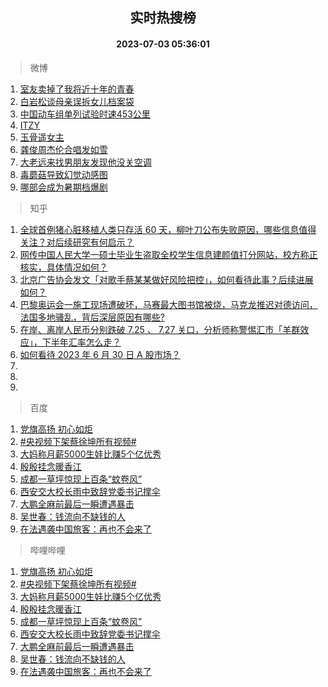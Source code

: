 <div align="center"><h2>实时热搜榜</h2><h4>2023-07-03 05:36:01</h4></div>

> 微博  

1. [室友卖掉了我将近十年的青春](https://s.weibo.com/weibo?q=%23%E5%AE%A4%E5%8F%8B%E5%8D%96%E6%8E%89%E4%BA%86%E6%88%91%E5%B0%86%E8%BF%91%E5%8D%81%E5%B9%B4%E7%9A%84%E9%9D%92%E6%98%A5%23&t=31&band_rank=1&Refer=top)<br />
2. [白岩松谈母亲误拆女儿档案袋](https://s.weibo.com/weibo?q=%23%E7%99%BD%E5%B2%A9%E6%9D%BE%E8%B0%88%E6%AF%8D%E4%BA%B2%E8%AF%AF%E6%8B%86%E5%A5%B3%E5%84%BF%E6%A1%A3%E6%A1%88%E8%A2%8B%23&t=31&band_rank=2&Refer=top)<br />
3. [中国动车组单列试验时速453公里](https://s.weibo.com/weibo?q=%23%E4%B8%AD%E5%9B%BD%E5%8A%A8%E8%BD%A6%E7%BB%84%E5%8D%95%E5%88%97%E8%AF%95%E9%AA%8C%E6%97%B6%E9%80%9F453%E5%85%AC%E9%87%8C%23&t=31&band_rank=3&Refer=top)<br />
4. [ITZY](https://s.weibo.com/weibo?q=ITZY&t=31&band_rank=4&Refer=top)<br />
5. [玉骨遥女主](https://s.weibo.com/weibo?q=%23%E7%8E%89%E9%AA%A8%E9%81%A5%E5%A5%B3%E4%B8%BB%23&t=31&band_rank=5&Refer=top)<br />
6. [龚俊周杰伦合唱发如雪](https://s.weibo.com/weibo?q=%23%E9%BE%9A%E4%BF%8A%E5%91%A8%E6%9D%B0%E4%BC%A6%E5%90%88%E5%94%B1%E5%8F%91%E5%A6%82%E9%9B%AA%23&t=31&band_rank=6&Refer=top)<br />
7. [大老远来找男朋友发现他没关空调](https://s.weibo.com/weibo?q=%E5%A4%A7%E8%80%81%E8%BF%9C%E6%9D%A5%E6%89%BE%E7%94%B7%E6%9C%8B%E5%8F%8B%E5%8F%91%E7%8E%B0%E4%BB%96%E6%B2%A1%E5%85%B3%E7%A9%BA%E8%B0%83&t=31&band_rank=7&Refer=top)<br />
8. [毒蘑菇导致幻觉动感图](https://s.weibo.com/weibo?q=%E6%AF%92%E8%98%91%E8%8F%87%E5%AF%BC%E8%87%B4%E5%B9%BB%E8%A7%89%E5%8A%A8%E6%84%9F%E5%9B%BE&t=31&band_rank=8&Refer=top)<br />
9. [哪部会成为暑期档爆剧](https://s.weibo.com/weibo?q=%23%E5%93%AA%E9%83%A8%E4%BC%9A%E6%88%90%E4%B8%BA%E6%9A%91%E6%9C%9F%E6%A1%A3%E7%88%86%E5%89%A7%23&t=31&band_rank=9&Refer=top)<br />

> 知乎  

1. [全球首例猪心脏移植人类只存活 60 天，柳叶刀公布失败原因，哪些信息值得关注？对后续研究有何启示？](https://www.zhihu.com/question/609926133)<br />
2. [网传中国人民大学一硕士毕业生盗取全校学生信息建颜值打分网站，校方称正核实，具体情况如何？](https://www.zhihu.com/question/609906518)<br />
3. [北京广告协会发文「对歌手蔡某某做好风险把控」，如何看待此事？后续进展如何？](https://www.zhihu.com/question/609892459)<br />
4. [巴黎奥运会一施工现场遭破坏，马赛最大图书馆被烧，马克龙推迟对德访问，法国多地骚乱，背后深层原因有哪些?](https://www.zhihu.com/question/609892911)<br />
5. [在岸、离岸人民币分别跌破 7.25 、 7.27 关口，分析师称警惕汇市「羊群效应」，下半年汇率怎么走？](https://www.zhihu.com/question/609552420)<br />
6. [如何看待 2023 年 6 月 30 日 A 股市场？](https://www.zhihu.com/question/609544444)<br />
7. []()<br />
8. []()<br />
9. []()<br />

> 百度  

1. [党旗高扬 初心如炬](https://www.baidu.com/s?wd=%E5%85%9A%E6%97%97%E9%AB%98%E6%89%AC+%E5%88%9D%E5%BF%83%E5%A6%82%E7%82%AC&sa=fyb_news&rsv_dl=fyb_news)<br />
2. [#央视频下架蔡徐坤所有视频#](https://www.baidu.com/s?wd=%23%E5%A4%AE%E8%A7%86%E9%A2%91%E4%B8%8B%E6%9E%B6%E8%94%A1%E5%BE%90%E5%9D%A4%E6%89%80%E6%9C%89%E8%A7%86%E9%A2%91%23&sa=fyb_news&rsv_dl=fyb_news)<br />
3. [大妈称月薪5000生娃比赚5个亿优秀](https://www.baidu.com/s?wd=%E5%A4%A7%E5%A6%88%E7%A7%B0%E6%9C%88%E8%96%AA5000%E7%94%9F%E5%A8%83%E6%AF%94%E8%B5%9A5%E4%B8%AA%E4%BA%BF%E4%BC%98%E7%A7%80&sa=fyb_news&rsv_dl=fyb_news)<br />
4. [殷殷挂念暖香江](https://www.baidu.com/s?wd=%E6%AE%B7%E6%AE%B7%E6%8C%82%E5%BF%B5%E6%9A%96%E9%A6%99%E6%B1%9F&sa=fyb_news&rsv_dl=fyb_news)<br />
5. [成都一草坪惊现上百条“蚊卷风”](https://www.baidu.com/s?wd=%E6%88%90%E9%83%BD%E4%B8%80%E8%8D%89%E5%9D%AA%E6%83%8A%E7%8E%B0%E4%B8%8A%E7%99%BE%E6%9D%A1%E2%80%9C%E8%9A%8A%E5%8D%B7%E9%A3%8E%E2%80%9D&sa=fyb_news&rsv_dl=fyb_news)<br />
6. [西安交大校长雨中致辞党委书记撑伞](https://www.baidu.com/s?wd=%E8%A5%BF%E5%AE%89%E4%BA%A4%E5%A4%A7%E6%A0%A1%E9%95%BF%E9%9B%A8%E4%B8%AD%E8%87%B4%E8%BE%9E%E5%85%9A%E5%A7%94%E4%B9%A6%E8%AE%B0%E6%92%91%E4%BC%9E&sa=fyb_news&rsv_dl=fyb_news)<br />
7. [大鹏全麻前最后一瞬遭遇暴击](https://www.baidu.com/s?wd=%E5%A4%A7%E9%B9%8F%E5%85%A8%E9%BA%BB%E5%89%8D%E6%9C%80%E5%90%8E%E4%B8%80%E7%9E%AC%E9%81%AD%E9%81%87%E6%9A%B4%E5%87%BB&sa=fyb_news&rsv_dl=fyb_news)<br />
8. [吴世春：钱流向不缺钱的人](https://www.baidu.com/s?wd=%E5%90%B4%E4%B8%96%E6%98%A5%EF%BC%9A%E9%92%B1%E6%B5%81%E5%90%91%E4%B8%8D%E7%BC%BA%E9%92%B1%E7%9A%84%E4%BA%BA&sa=fyb_news&rsv_dl=fyb_news)<br />
9. [在法遇袭中国旅客：再也不会来了](https://www.baidu.com/s?wd=%E5%9C%A8%E6%B3%95%E9%81%87%E8%A2%AD%E4%B8%AD%E5%9B%BD%E6%97%85%E5%AE%A2%EF%BC%9A%E5%86%8D%E4%B9%9F%E4%B8%8D%E4%BC%9A%E6%9D%A5%E4%BA%86&sa=fyb_news&rsv_dl=fyb_news)<br />

> 哔哩哔哩  

1. [党旗高扬 初心如炬](https://www.baidu.com/s?wd=%E5%85%9A%E6%97%97%E9%AB%98%E6%89%AC+%E5%88%9D%E5%BF%83%E5%A6%82%E7%82%AC&sa=fyb_news&rsv_dl=fyb_news)<br />
2. [#央视频下架蔡徐坤所有视频#](https://www.baidu.com/s?wd=%23%E5%A4%AE%E8%A7%86%E9%A2%91%E4%B8%8B%E6%9E%B6%E8%94%A1%E5%BE%90%E5%9D%A4%E6%89%80%E6%9C%89%E8%A7%86%E9%A2%91%23&sa=fyb_news&rsv_dl=fyb_news)<br />
3. [大妈称月薪5000生娃比赚5个亿优秀](https://www.baidu.com/s?wd=%E5%A4%A7%E5%A6%88%E7%A7%B0%E6%9C%88%E8%96%AA5000%E7%94%9F%E5%A8%83%E6%AF%94%E8%B5%9A5%E4%B8%AA%E4%BA%BF%E4%BC%98%E7%A7%80&sa=fyb_news&rsv_dl=fyb_news)<br />
4. [殷殷挂念暖香江](https://www.baidu.com/s?wd=%E6%AE%B7%E6%AE%B7%E6%8C%82%E5%BF%B5%E6%9A%96%E9%A6%99%E6%B1%9F&sa=fyb_news&rsv_dl=fyb_news)<br />
5. [成都一草坪惊现上百条“蚊卷风”](https://www.baidu.com/s?wd=%E6%88%90%E9%83%BD%E4%B8%80%E8%8D%89%E5%9D%AA%E6%83%8A%E7%8E%B0%E4%B8%8A%E7%99%BE%E6%9D%A1%E2%80%9C%E8%9A%8A%E5%8D%B7%E9%A3%8E%E2%80%9D&sa=fyb_news&rsv_dl=fyb_news)<br />
6. [西安交大校长雨中致辞党委书记撑伞](https://www.baidu.com/s?wd=%E8%A5%BF%E5%AE%89%E4%BA%A4%E5%A4%A7%E6%A0%A1%E9%95%BF%E9%9B%A8%E4%B8%AD%E8%87%B4%E8%BE%9E%E5%85%9A%E5%A7%94%E4%B9%A6%E8%AE%B0%E6%92%91%E4%BC%9E&sa=fyb_news&rsv_dl=fyb_news)<br />
7. [大鹏全麻前最后一瞬遭遇暴击](https://www.baidu.com/s?wd=%E5%A4%A7%E9%B9%8F%E5%85%A8%E9%BA%BB%E5%89%8D%E6%9C%80%E5%90%8E%E4%B8%80%E7%9E%AC%E9%81%AD%E9%81%87%E6%9A%B4%E5%87%BB&sa=fyb_news&rsv_dl=fyb_news)<br />
8. [吴世春：钱流向不缺钱的人](https://www.baidu.com/s?wd=%E5%90%B4%E4%B8%96%E6%98%A5%EF%BC%9A%E9%92%B1%E6%B5%81%E5%90%91%E4%B8%8D%E7%BC%BA%E9%92%B1%E7%9A%84%E4%BA%BA&sa=fyb_news&rsv_dl=fyb_news)<br />
9. [在法遇袭中国旅客：再也不会来了](https://www.baidu.com/s?wd=%E5%9C%A8%E6%B3%95%E9%81%87%E8%A2%AD%E4%B8%AD%E5%9B%BD%E6%97%85%E5%AE%A2%EF%BC%9A%E5%86%8D%E4%B9%9F%E4%B8%8D%E4%BC%9A%E6%9D%A5%E4%BA%86&sa=fyb_news&rsv_dl=fyb_news)<br />
